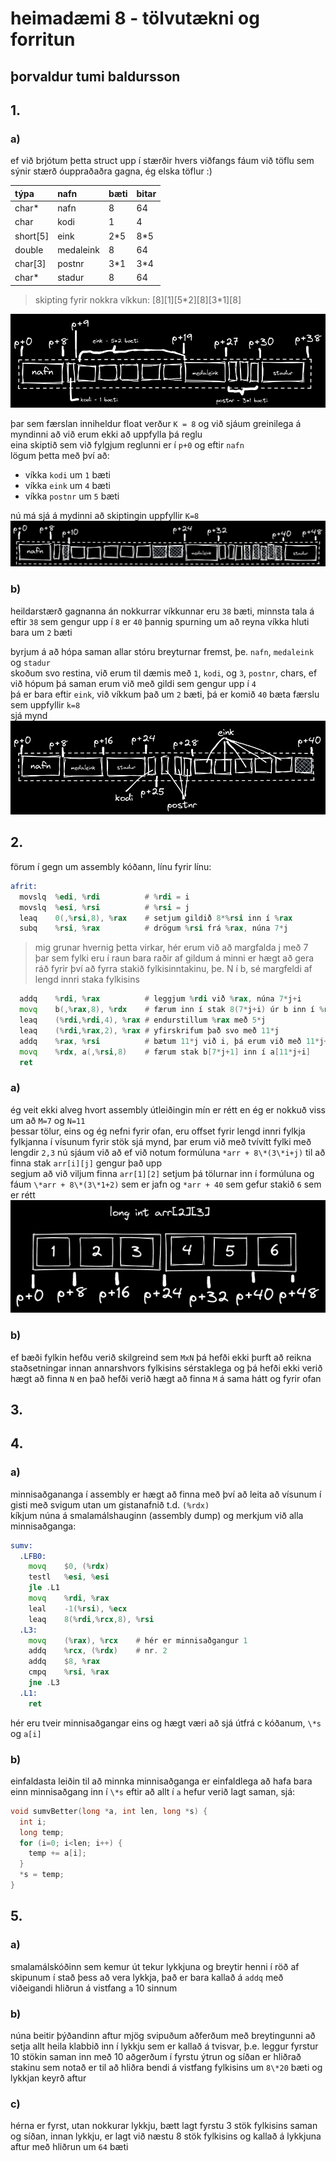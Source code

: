# heimadæmi 8 - tölvutækni og forritun
þorvaldur tumi baldursson
---

## 1.
### a)

ef við brjótum þetta struct upp í stærðir hvers viðfangs fáum við töflu sem sýnir stærð óuppraðaðra gagna, ég elska töflur :)

| týpa       | nafn      | bæti | bitar |
| :--------- | :-------- | :--- | :---- |
| char*      | nafn      | 8    | 64    |
| char       | kodi      | 1    | 4     |
| short\[5\] | eink      | 2\*5 | 8\*5  |
| double     | medaleink | 8    | 64    |
| char\[3\]  | postnr    | 3\*1 | 3\*4  |
| char*      | stadur    | 8    | 64    |

> skipting fyrir nokkra víkkun: [8][1][5\*2][8][3\*1][8]  

![skipting a)](imgs/skipting1.excalidraw.png)

þar sem færslan inniheldur float verður `K = 8` og við sjáum greinilega á myndinni að við erum ekki að uppfylla þá reglu  
eina skiptið sem við fylgjum reglunni er í `p+0` og eftir `nafn`  
lögum þetta með því að:
-  víkka `kodi` um `1` bæti 
-  víkka `eink` um `4` bæti
-  víkka `postnr` um `5` bæti

nú má sjá á mydinni að skiptingin uppfyllir `K=8`
![skipting a2](imgs/skipting2.excalidraw.png)


### b)
heildarstærð gagnanna án nokkurrar víkkunnar eru `38` bæti, minnsta tala á eftir `38` sem gengur upp í `8` er `40` þannig spurning um að reyna víkka hluti bara um `2` bæti

byrjum á að hópa saman allar stóru breyturnar fremst, þe. `nafn`, `medaleink` og `stadur`  
skoðum svo restina, við erum til dæmis með `1`, `kodi`, og `3`, `postnr`, chars, ef við hópum þá saman erum við með gildi sem gengur upp í `4`  
þá er bara eftir `eink`, við víkkum það um `2` bæti, þá er komið `40` bæta færslu sem uppfyllir `k=8`  
sjá mynd  
![skipting b](imgs/skipting3.excalidraw.png)

## 2.
förum í gegn um assembly kóðann, línu fyrir línu:  
```asm
afrit:
  movslq  %edi, %rdi          # %rdi = i
  movslq  %esi, %rsi          # %rsi = j
  leaq    0(,%rsi,8), %rax    # setjum gildið 8*%rsi inn í %rax
  subq    %rsi, %rax          # drögum %rsi frá %rax, núna 7*j
```

> mig grunar hvernig þetta virkar, hér erum við að margfalda j með 7  
> þar sem fylki eru í raun bara raðir af gildum á minni er hægt að gera ráð fyrir því að fyrra stakið fylkisinntakinu, þe. N í b, sé margfeldi af lengd innri staka fylkisins

```asm
  addq    %rdi, %rax          # leggjum %rdi við %rax, núna 7*j+i
  movq    b(,%rax,8), %rdx    # færum inn í stak 8(7*j+i) úr b inn í %rdx
  leaq    (%rdi,%rdi,4), %rax # endurstillum %rax með 5*j
  leaq    (%rdi,%rax,2), %rax # yfirskrifum það svo með 11*j
  addq    %rax, %rsi          # bætum 11*j við i, þá erum við með 11*j+i
  movq    %rdx, a(,%rsi,8)    # færum stak b[7*j+1] inn í a[11*j+i]
  ret
```

### a)
ég veit ekki alveg hvort assembly útleiðingin mín er rétt en ég er nokkuð viss um að `M=7` og `N=11`  
þessar tölur, eins og ég nefni fyrir ofan, eru offset fyrir lengd innri fylkja fylkjanna í vísunum fyrir stök sjá mynd,
þar erum við með tvívítt fylki með lengdir `2,3` nú sjáum við að ef við notum formúluna `*arr + 8\*(3\*i+j)` til að finna stak `arr[i][j]` gengur það upp  
segjum að við viljum finna `arr[1][2]` setjum þá tölurnar inn í formúluna og fáum `\*arr + 8\*(3\*1+2)` sem er jafn og `*arr + 40` sem gefur stakið `6` sem er rétt  
![mynd](imgs/2a.excalidraw.png)

### b)
ef bæði fylkin hefðu verið skilgreind sem `MxN` þá hefði ekki þurft að reikna staðsetningar innan annarshvors fylkisins sérstaklega og þá hefði ekki verið hægt að finna `N` en það hefði verið hægt að finna `M` á sama hátt og fyrir ofan

## 3.

## 4. 
### a)
minnisaðgananga í assembly er hægt að finna með því að leita að vísunum í gisti með svigum utan um gistanafnið t.d. `(%rdx)`  
kíkjum núna á smalamálshauginn (assembly dump) og merkjum við alla minnisaðganga:  
```asm
sumv:
  .LFB0:
    movq	$0, (%rdx)
    testl	%esi, %esi
    jle	.L1
    movq	%rdi, %rax
    leal	-1(%rsi), %ecx
    leaq	8(%rdi,%rcx,8), %rsi
  .L3:
    movq	(%rax), %rcx    # hér er minnisaðgangur 1
    addq	%rcx, (%rdx)    # nr. 2
    addq	$8, %rax
    cmpq	%rsi, %rax
    jne	.L3
  .L1:
    ret
```
hér eru tveir minnisaðgangar eins og hægt væri að sjá útfrá c kóðanum, `\*s` og `a[i]`

### b)  
einfaldasta leiðin til að minnka minnisaðganga er einfaldlega að hafa bara einn minnisaðgang inn í `\*s` eftir að allt í `a` hefur verið lagt saman, sjá:  

```c
void sumvBetter(long *a, int len, long *s) {
  int i;
  long temp;
  for (i=0; i<len; i++) {
    temp += a[i];
  }
  *s = temp;
}
```

## 5.
### a)
smalamálskóðinn sem kemur út tekur lykkjuna og breytir henni í röð af skipunum í stað þess að vera lykkja, það er bara kallað á `addq` með viðeigandi hliðrun á vistfang `a` 10 sinnum

### b)
núna beitir þýðandinn aftur mjög svipuðum aðferðum með breytingunni að setja allt heila klabbið inn í lykkju sem er kallað á tvisvar, þ.e. leggur fyrstur 10 stökin saman inn með 10 aðgerðum í fyrstu ýtrun og síðan er hliðrað stakinu sem notað er til að hliðra bendi á vistfang fylkisins um `8\*20` bæti og lykkjan keyrð aftur

### c)
hérna er fyrst, utan nokkurar lykkju, bætt lagt fyrstu 3 stök fylkisins saman og síðan, innan lykkju, er lagt við næstu 8 stök fylkisins og kallað á lykkjuna aftur með hliðrun um `64` bæti